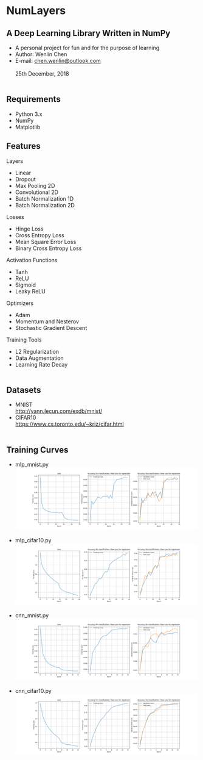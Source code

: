 NumLayers
====

A Deep Learning Library Written in NumPy
----
- A personal project for fun and for the purpose of learning <br>
- Author: Wenlin Chen <br>
- E-mail: chen.wenlin@outlook.com <br><br>
25th December, 2018 <br><br>

Requirements
----
- Python 3.x<br>
- NumPy<br>
- Matplotlib<br>

Features
----
Layers<br>
- Linear<br>
- Dropout<br>
- Max Pooling 2D<br>
- Convolutional 2D<br>
- Batch Normalization 1D<br>
- Batch Normalization 2D<br>

Losses<br>
- Hinge Loss<br>
- Cross Entropy Loss<br>
- Mean Square Error Loss<br>
- Binary Cross Entropy Loss<br>

Activation Functions<br> 
- Tanh<br>
- ReLU<br>
- Sigmoid<br>
- Leaky ReLU<br>

Optimizers<br>
- Adam<br>
- Momentum and Nesterov<br>
- Stochastic Gradient Descent<br>

Training Tools<br>
- L2 Regularization<br>
- Data Augmentation<br>
- Learning Rate Decay<br><br>


Datasets
----
- MNIST<br>
http://yann.lecun.com/exdb/mnist/ <br>
- CIFAR10<br>
https://www.cs.toronto.edu/~kriz/cifar.html <br><br>

Training Curves
----
- mlp_mnist.py<br>
![MLP for MNIST training curve](https://github.com/Wenlin-Chen/NumLayers/blob/master/logs/mlp_mnist.png)<br><br>
- mlp_cifar10.py<br>
![MLP for CIFAR10 training curve](https://github.com/Wenlin-Chen/NumLayers/blob/master/logs/mlp_cifar10.png)<br><br>
- cnn_mnist.py<br>
![CNN for MNIST training curve](https://github.com/Wenlin-Chen/NumLayers/blob/master/logs/cnn_mnist.png)<br><br>
- cnn_cifar10.py<br>
![CNN for CIFAR10 training curve](https://github.com/Wenlin-Chen/NumLayers/blob/master/logs/cnn_cifar10.png)